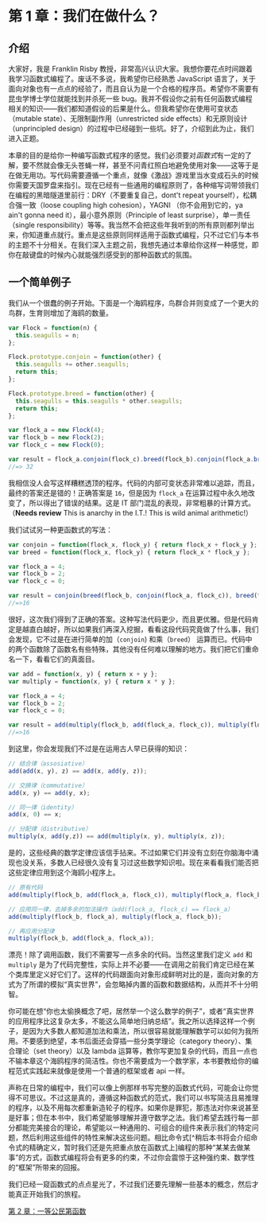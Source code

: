 # 第 1 章：我们在做什么？

## 介绍

大家好，我是 Franklin Risby 教授，非常高兴认识大家。我想你要花点时间跟着我学习函数式编程了。废话不多说，我希望你已经熟悉 JavaScript 语言了，关于面向对象也有一点点的经验了，而且自认为是一个合格的程序员。希望你不需要有昆虫学博士学位就能找到并杀死一些 bug。我并不假设你之前有任何函数式编程相关的知识——我们都知道假设的后果是什么。但我希望你在使用可变状态（mutable state）、无限制副作用（unrestricted side effects）和无原则设计（unprincipled design）的过程中已经碰到一些坑。好了，介绍到此为止，我们进入正题。

本章的目的是给你一种编写函数式程序的感觉。我们必须要对*函数式*有一定的了解，要不然就会像无头苍蝇一样，甚至不问青红照白地避免使用对象——这等于是在做无用功。写代码需要遵循一个重点，就像《激战》游戏里当水变成石头的时候你需要天国罗盘来指引。现在已经有一些通用的编程原则了，各种缩写词带领我们在编程的黑暗隧道里前行：DRY（不要重复自己，dont't repeat yourself），松耦合强一致（loose coupling high cohesion），YAGNI （你不会用到它的，ya ain't gonna need it），最小意外原则（Principle of least surprise），单一责任（single responsibility）等等。我当然不会把这些年我听到的所有原则都列举出来，你知道重点就行。重点是这些原则同样适用于函数式编程，只不过它们与本书的主题不十分相关。在我们深入主题之前，我想先通过本章给你这样一种感觉，即你在敲键盘的时候内心就能强烈感受到的那种函数式的氛围。

<!--BREAK-->

## 一个简单例子

我们从一个很蠢的例子开始。下面是一个海鸥程序，鸟群合并则变成了一个更大的鸟群，生育则增加了海鸥的数量。

```js
var Flock = function(n) {
  this.seagulls = n;
};

Flock.prototype.conjoin = function(other) {
  this.seagulls += other.seagulls;
  return this;
};

Flock.prototype.breed = function(other) {
  this.seagulls = this.seagulls * other.seagulls;
  return this;
};

var flock_a = new Flock(4);
var flock_b = new Flock(2);
var flock_c = new Flock(0);

var result = flock_a.conjoin(flock_c).breed(flock_b).conjoin(flock_a.breed(flock_b)).seagulls;
//=> 32
```

我相信没人会写这样糟糕透顶的程序。代码的内部可变状态非常难以追踪，而且，最终的答案还是错的！正确答案是 `16`，但是因为 `flock_a` 在运算过程中永久地改变了，所以得出了错误的结果。这是 IT 部门混乱的表现，非常粗暴的计算方式。（**Needs review** This is anarchy in the I.T.! This is wild animal arithmetic!）

我们试试另一种更函数式的写法：

```js
var conjoin = function(flock_x, flock_y) { return flock_x + flock_y };
var breed = function(flock_x, flock_y) { return flock_x * flock_y };

var flock_a = 4;
var flock_b = 2;
var flock_c = 0;

var result = conjoin(breed(flock_b, conjoin(flock_a, flock_c)), breed(flock_a, flock_b));
//=>16
```

很好，这次我们得到了正确的答案。这种写法代码更少，而且更优雅。但是代码肯定是越直白越好，所以如果我们再深入挖掘，看看这段代码究竟做了什么事，我们会发现，它不过是在进行简单的加（`conjoin`) 和乘（`breed`） 运算而已。代码中的两个函数除了函数名有些特殊，其他没有任何难以理解的地方。我们把它们重命名一下，看看它们的真面目。

```js
var add = function(x, y) { return x + y };
var multiply = function(x, y) { return x * y };

var flock_a = 4;
var flock_b = 2;
var flock_c = 0;

var result = add(multiply(flock_b, add(flock_a, flock_c)), multiply(flock_a, flock_b));
//=>16
```

到这里，你会发现我们不过是在运用古人早已获得的知识：

```js
// 结合律（assosiative）
add(add(x, y), z) == add(x, add(y, z));

// 交换律（commutative）
add(x, y) == add(y, x);

// 同一律（identity）
add(x, 0) == x;

// 分配律（distributive）
multiply(x, add(y,z)) == add(multiply(x, y), multiply(x, z));
```

是的，这些经典的数学定律应该信手拈来。不过如果它们并没有立刻在你脑海中涌现也没关系，多数人已经很久没有复习过这些数学知识啦。现在来看看我们能否把这些定律应用到这个海鸥小程序上。

```js
// 原有代码
add(multiply(flock_b, add(flock_a, flock_c)), multiply(flock_a, flock_b));

// 应用同一律，去掉多余的加法操作（add(flock_a, flock_c) == flock_a）
add(multiply(flock_b, flock_a), multiply(flock_a, flock_b));

// 再应用分配律
multiply(flock_b, add(flock_a, flock_a));
```

漂亮！除了调用函数，我们不需要写一点多余的代码。当然这里我们定义 `add` 和 `multiply` 是为了代码完整性，实际上并不必要——在调用之前我们肯定已经在某个类库里定义好它们了。这样的代码跟面向对象形成鲜明对比的是，面向对象的方式为了所谓的模拟“真实世界”，会忽略掉内置的函数和数据结构，从而并不十分明智。

你可能在想“你也太偷换概念了吧，居然举一个这么数学的例子”，或者“真实世界的应用程序比这复杂太多，不能这么简单地归纳总结”。我之所以选择这样一个例子，是因为大多数人都知道加法和乘法，所以很容易就能理解数学可以如何为我所用。不要感到绝望，本书后面还会穿插一些分类学理论（category theory）、集合理论（set theory）以及 lambda 运算等，教你写更加复杂的代码，而且一点也不输本章这个海鸥程序的简洁性。你也不需要成为一个数学家，本书要教给你的编程范式实践起来就像是使用一个普通的框架或者 api 一样。

声称在日常的编程中，我们可以像上例那样书写完整的函数式代码，可能会让你觉得不可思议。不过这是真的，遵循这种函数式的范式，我们可以书写简洁且易推理的程序，以及不用每次都重新造轮子的程序。如果你是罪犯，那违法对你来说甚至是好事；但在本书中，我们希望能够理解并遵守数学之法。我们希望去践行每一部分都能完美接合的理论，希望能以一种通用的、可组合的组件来表示我们的特定问题，然后利用这些组件的特性来解决这些问题。相比命令式[^稍后本书将会介绍命令式的精确定义，暂时我们还是先把重点放在函数式上]编程的那种“某某去做某事”的方式，函数式编程将会有更多的约束，不过你会震惊于这种强约束、数学性的“框架”所带来的回报。

我们已经一窥函数式的点点星光了，不过我们还要先理解一些基本的概念，然后才能真正开始我们的旅程。

[第 2 章：一等公民第函数](ch2.md)
